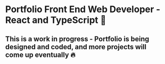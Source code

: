 # Portfolio Front End Web Developer - React and TypeScript 🚀

## This is a work in progress - Portfolio is being designed and coded, and more projects will come up eventually 🔥 
